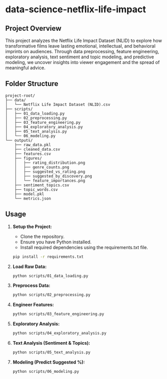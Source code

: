 # data-science-netflix-life-impact

## Project Overview

This project analyzes the Netflix Life Impact Dataset (NLID) to explore how transformative films leave lasting emotional, intellectual, and behavioral imprints on audiences. Through data preprocessing, feature engineering, exploratory analysis, text sentiment and topic modeling, and predictive modeling, we uncover insights into viewer engagement and the spread of meaningful advice.

## Folder Structure

```
project-root/
├── data/
│   └── Netflix Life Impact Dataset (NLID).csv
├── scripts/
│   ├── 01_data_loading.py
│   ├── 02_preprocessing.py
│   ├── 03_feature_engineering.py
│   ├── 04_exploratory_analysis.py
│   ├── 05_text_analysis.py
│   └── 06_modeling.py
└── outputs/
    ├── raw_data.pkl
    ├── cleaned_data.csv
    ├── features.csv
    ├── figures/
    │   ├── rating_distribution.png
    │   ├── genre_counts.png
    │   ├── suggested_vs_rating.png
    │   ├── suggested_by_discovery.png
    │   └── feature_importances.png
    ├── sentiment_topics.csv
    ├── topic_words.csv
    ├── model.pkl
    └── metrics.json
```

## Usage

1. **Setup the Project:**
   - Clone the repository.
   - Ensure you have Python installed.
   - Install required dependencies using the requirements.txt file.
   ```bash
   pip install -r requirements.txt
   ```

2. **Load Raw Data:**
   ```bash
   python scripts/01_data_loading.py
   ```

3. **Preprocess Data:**
   ```bash
   python scripts/02_preprocessing.py
   ```

4. **Engineer Features:**
   ```bash
   python scripts/03_feature_engineering.py
   ```

5. **Exploratory Analysis:**
   ```bash
   python scripts/04_exploratory_analysis.py
   ```

6. **Text Analysis (Sentiment & Topics):**
   ```bash
   python scripts/05_text_analysis.py
   ```

7. **Modeling (Predict Suggested %):**
   ```bash
   python scripts/06_modeling.py
   ```


